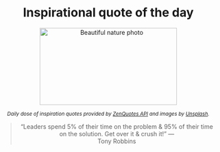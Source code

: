 
<div align="center">

# Inspirational quote of the day

<img src="./data/photo.jpeg" alt="Beautiful nature photo" width="320" height="180">

<sub><i>Daily dose of inspiration quotes provided by [ZenQuotes API](https://zenquotes.io/) and images by [Unsplash](https://unsplash.com/).</i></sub>


<blockquote>&ldquo;Leaders spend 5% of their time on the problem & 95% of their time on the solution. Get over it & crush it!&rdquo; &mdash; <footer>Tony Robbins</footer></blockquote>

</div>
